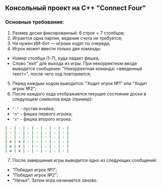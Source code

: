 ## Консольный проект на C++ "Connect Four"

### Основные требования:

1) Размер доски фиксированный: 6 строк × 7 столбцов;
2) Играется одна партия, ведение счета не требуется;
3) Не нужен ИИ-бот — игроки ходят по очереди;
4) Игрок может ввести только две команды:
 - Номер столбца (1–7), куда падает фишка;
 - Слово "exit" для выхода из игры.
 При некорректном вводе выводится сообщение: "Некорректная команда: <введенный текст>", после чего ход повторяется;
5) Перед каждым ходом выводится: "Ходит игрок №1" или "Ходит игрок №2";
6) После каждого хода отображается текущее состояние доски в следующем символов виде (пример):

- `"-"` - пустая ячейка;
- `"o"` - фишка первого игрока;
- `"х"` - фишка второго игрока.

```sh
| - | - | - | - | - | - | - |
| - | - | - | - | - | - | - |
| - | - | - | - | - | - | - |
| o | x | - | - | - | - | - |
| o | x | - | - | - | - | - |
| o | x | - | - | - | - | - |
```

7) После завершения игры выводится одно из следующих сообщений:
- "Победил игрок №1";
- "Победил игрок №2";
- "Ничья".
Затем игра начинается заново.